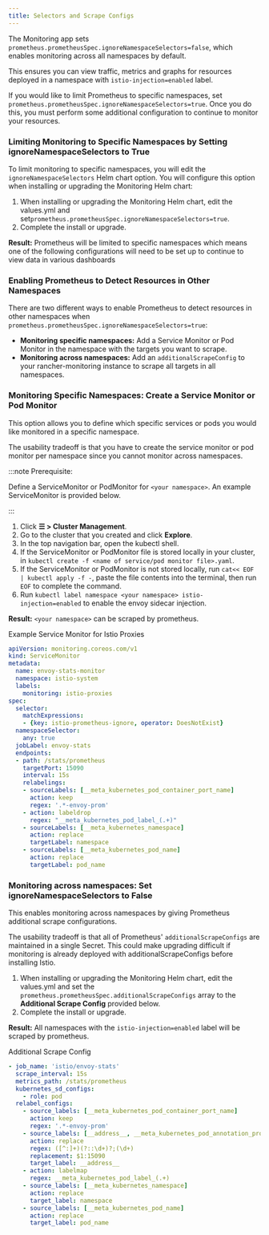 ```yaml
---
title: Selectors and Scrape Configs
---
```


<head>
  <link rel="canonical" href="https://ranchermanager.docs.rancher.com/integrations-in-rancher/istio/configuration-options/selectors-and-scrape-configurations"/>
</head>

The Monitoring app sets `prometheus.prometheusSpec.ignoreNamespaceSelectors=false`, which enables monitoring across all namespaces by default.

This ensures you can view traffic, metrics and graphs for resources deployed in a namespace with `istio-injection=enabled` label.

If you would like to limit Prometheus to specific namespaces, set `prometheus.prometheusSpec.ignoreNamespaceSelectors=true`. Once you do this, you must perform some additional configuration to continue to monitor your resources.


### Limiting Monitoring to Specific Namespaces by Setting ignoreNamespaceSelectors to True

To limit monitoring to specific namespaces, you will edit the `ignoreNamespaceSelectors` Helm chart option. You will configure this option when installing or upgrading the Monitoring Helm chart:

1. When installing or upgrading the Monitoring Helm chart, edit the values.yml and set`prometheus.prometheusSpec.ignoreNamespaceSelectors=true`.
1. Complete the install or upgrade.

**Result:** Prometheus will be limited to specific namespaces  which means one of the following configurations will need to be set up to continue to view data in various dashboards

### Enabling Prometheus to Detect Resources in Other Namespaces

There are two different ways to enable Prometheus to detect resources in other namespaces when `prometheus.prometheusSpec.ignoreNamespaceSelectors=true`:

- **Monitoring specific namespaces:** Add a Service Monitor or Pod Monitor in the namespace with the targets you want to scrape.
- **Monitoring across namespaces:** Add an `additionalScrapeConfig` to your rancher-monitoring instance to scrape all targets in all namespaces.

### Monitoring Specific Namespaces: Create a Service Monitor or Pod Monitor

This option allows you to define which specific services or pods you would like monitored in a specific namespace.

The usability tradeoff is that you have to create the service monitor or pod monitor per namespace since you cannot monitor across namespaces.

:::note Prerequisite:

Define a ServiceMonitor or PodMonitor for `<your namespace>`. An example ServiceMonitor is provided below.

:::

1.  Click **☰ > Cluster Management**.
1. Go to the cluster that you created and click **Explore**.
1. In the top navigation bar, open the kubectl shell.
1. If the ServiceMonitor or PodMonitor file is stored locally in your cluster, in `kubectl create -f <name of service/pod monitor file>.yaml`.
1. If the ServiceMonitor or PodMonitor is not stored locally, run `cat<< EOF | kubectl apply -f -`, paste the file contents into the terminal, then run `EOF` to complete the command.
1. Run `kubectl label namespace <your namespace> istio-injection=enabled` to enable the envoy sidecar injection.

**Result:**  `<your namespace>` can be scraped by prometheus.

<figcaption>Example Service Monitor for Istio Proxies</figcaption>

```yaml
apiVersion: monitoring.coreos.com/v1
kind: ServiceMonitor
metadata:
  name: envoy-stats-monitor
  namespace: istio-system
  labels:
    monitoring: istio-proxies
spec:
  selector:
    matchExpressions:
    - {key: istio-prometheus-ignore, operator: DoesNotExist}
  namespaceSelector:
    any: true
  jobLabel: envoy-stats
  endpoints:
  - path: /stats/prometheus
    targetPort: 15090
    interval: 15s
    relabelings:
    - sourceLabels: [__meta_kubernetes_pod_container_port_name]
      action: keep
      regex: '.*-envoy-prom'
    - action: labeldrop
      regex: "__meta_kubernetes_pod_label_(.+)"
    - sourceLabels: [__meta_kubernetes_namespace]
      action: replace
      targetLabel: namespace
    - sourceLabels: [__meta_kubernetes_pod_name]
      action: replace
      targetLabel: pod_name
```

### Monitoring across namespaces: Set ignoreNamespaceSelectors to False

This enables monitoring across namespaces by giving Prometheus additional scrape configurations.

The usability tradeoff is that  all of Prometheus' `additionalScrapeConfigs` are maintained in a single Secret. This could make upgrading difficult if monitoring is already deployed with additionalScrapeConfigs before installing Istio.

1. When installing or upgrading the Monitoring Helm chart, edit the values.yml and set the `prometheus.prometheusSpec.additionalScrapeConfigs` array to the **Additional Scrape Config** provided below.
1. Complete the install or upgrade.

**Result:** All namespaces with the `istio-injection=enabled` label will be scraped by prometheus.

<figcaption>Additional Scrape Config</figcaption>

``` yaml
- job_name: 'istio/envoy-stats'
  scrape_interval: 15s
  metrics_path: /stats/prometheus
  kubernetes_sd_configs:
    - role: pod
  relabel_configs:
    - source_labels: [__meta_kubernetes_pod_container_port_name]
      action: keep
      regex: '.*-envoy-prom'
    - source_labels: [__address__, __meta_kubernetes_pod_annotation_prometheus_io_port]
      action: replace
      regex: ([^:]+)(?::\d+)?;(\d+)
      replacement: $1:15090
      target_label: __address__
    - action: labelmap
      regex: __meta_kubernetes_pod_label_(.+)
    - source_labels: [__meta_kubernetes_namespace]
      action: replace
      target_label: namespace
    - source_labels: [__meta_kubernetes_pod_name]
      action: replace
      target_label: pod_name
```
